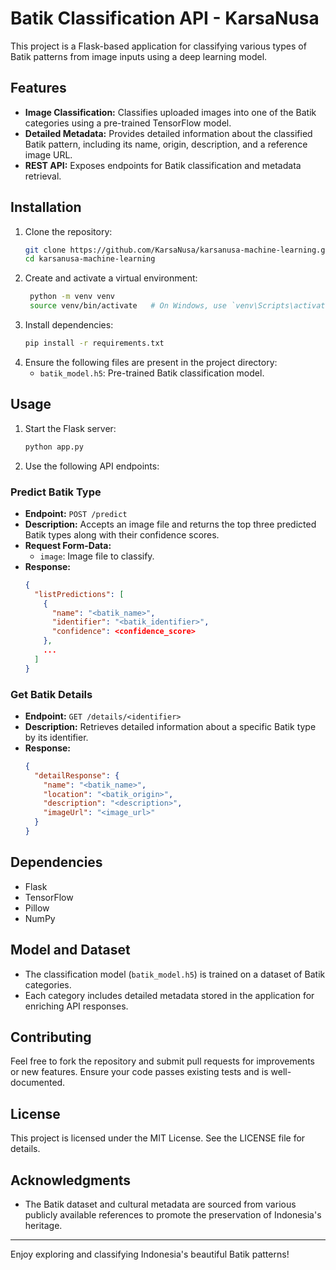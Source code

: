 # Batik Classification API - KarsaNusa

This project is a Flask-based application for classifying various types of Batik patterns from image inputs using a deep learning model.

## Features
- **Image Classification:** Classifies uploaded images into one of the Batik categories using a pre-trained TensorFlow model.
- **Detailed Metadata:** Provides detailed information about the classified Batik pattern, including its name, origin, description, and a reference image URL.
- **REST API:** Exposes endpoints for Batik classification and metadata retrieval.

## Installation

1. Clone the repository:
   ```bash
   git clone https://github.com/KarsaNusa/karsanusa-machine-learning.git
   cd karsanusa-machine-learning
   ```
2. Create and activate a virtual environment:
    ```bash
     python -m venv venv
     source venv/bin/activate   # On Windows, use `venv\Scripts\activate`
    ```
3. Install dependencies:
    ```bash
    pip install -r requirements.txt
    ```
4. Ensure the following files are present in the project directory:
   - `batik_model.h5`: Pre-trained Batik classification model.

## Usage

1. Start the Flask server:
    ```bash
    python app.py
    ```

2. Use the following API endpoints:

### Predict Batik Type
- **Endpoint:** `POST /predict`
- **Description:** Accepts an image file and returns the top three predicted Batik types along with their confidence scores.
- **Request Form-Data:**
  - `image`: Image file to classify.
- **Response:**
  ```json
  {
    "listPredictions": [
      {
        "name": "<batik_name>",
        "identifier": "<batik_identifier>",
        "confidence": <confidence_score>
      },
      ...
    ]
  }
  ```

### Get Batik Details
- **Endpoint:** `GET /details/<identifier>`
- **Description:** Retrieves detailed information about a specific Batik type by its identifier.
- **Response:**
  ```json
  {
    "detailResponse": {
      "name": "<batik_name>",
      "location": "<batik_origin>",
      "description": "<description>",
      "imageUrl": "<image_url>"
    }
  }
  ```

## Dependencies
- Flask
- TensorFlow
- Pillow
- NumPy

## Model and Dataset
- The classification model (`batik_model.h5`) is trained on a dataset of Batik categories.
- Each category includes detailed metadata stored in the application for enriching API responses.

## Contributing
Feel free to fork the repository and submit pull requests for improvements or new features. Ensure your code passes existing tests and is well-documented.

## License
This project is licensed under the MIT License. See the LICENSE file for details.

## Acknowledgments
- The Batik dataset and cultural metadata are sourced from various publicly available references to promote the preservation of Indonesia's heritage.

---

Enjoy exploring and classifying Indonesia's beautiful Batik patterns!
